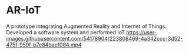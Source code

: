 # AR-IoT
A prototype integrating Augmented Reality and Internet of Things.
Developed a software system and performed IoT
https://user-images.githubusercontent.com/54178904/223808469-4a342ccc-3d52-475f-959f-b7e84baef084.mp4

